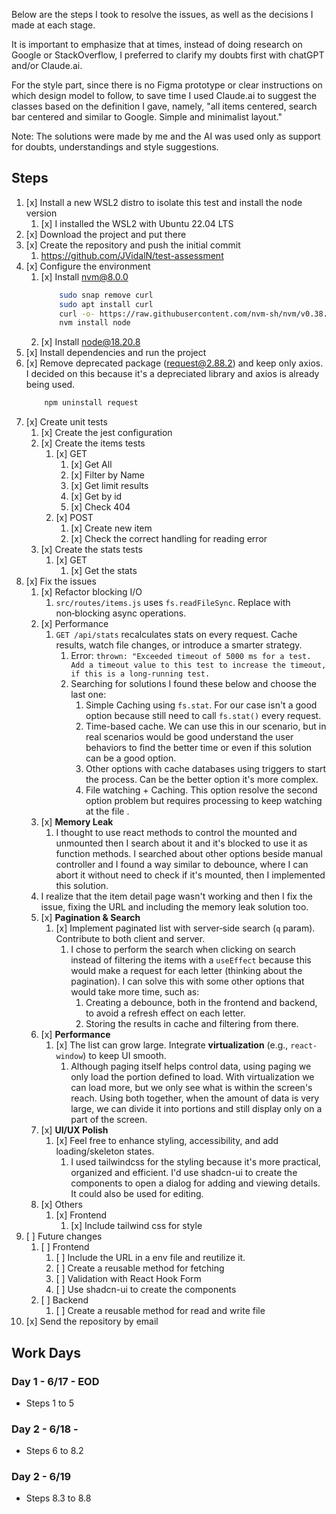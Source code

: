 Below are the steps I took to resolve the issues, as well as the decisions I made at each stage.

It is important to emphasize that at times, instead of doing research on Google or StackOverflow, I preferred to clarify my doubts first with chatGPT and/or Claude.ai.

For the style part, since there is no Figma prototype or clear instructions on which design model to follow, to save time I used Claude.ai to suggest the classes based on the definition I gave, namely, "all items centered, search bar centered and similar to Google. Simple and minimalist layout."

Note: The solutions were made by me and the AI ​​was used only as support for doubts, understandings and style suggestions.

## Steps
1. [x] Install a new WSL2 distro to isolate this test and install the node version
	1. [x] I installed the WSL2 with Ubuntu 22.04 LTS
2. [x] Download the project and put there
3. [x] Create the repository and push the initial commit
	1. https://github.com/JVidalN/test-assessment
4. [x] Configure the environment
	1. [x] Install nvm@8.0.0
		```bash
			sudo snap remove curl
			sudo apt install curl
			curl -o- https://raw.githubusercontent.com/nvm-sh/nvm/v0.38.0/install.sh | bash
			nvm install node
        ```
	2. [x] Install node@18.20.8
5. [x] Install dependencies and run the project
6. [x] Remove deprecated package (request@2.88.2) and keep only axios. I decided on this because it's a depreciated library and axios is already being used.
	```bash
		npm uninstall request
    ```
7. [x] Create unit tests
	1. [x] Create the jest configuration
	2. [x] Create the items tests
		1. [x] GET
			1. [x] Get All
			2. [x] Filter by Name
			3. [x] Get limit results
			4. [x] Get by id
			5. [x] Check 404
		2. [x] POST
			1. [x] Create new item
			2. [x] Check the correct handling for reading error
	3. [x] Create the stats tests
		1. [x] GET
			1. [x] Get the stats
8. [x] Fix the issues
	1. [x] Refactor blocking I/O
		1. `src/routes/items.js` uses `fs.readFileSync`. Replace with non‑blocking async operations.
	2. [x] Performance
		1. `GET /api/stats` recalculates stats on every request. Cache results, watch file changes, or introduce a smarter strategy.
			1. Error: `thrown: "Exceeded timeout of 5000 ms for a test. Add a timeout value to this test to increase the timeout, if this is a long-running test.`
			2. Searching for solutions I found these below and choose the last one:
				1. Simple Caching using `fs.stat`. For our case isn't a good option because still need to call `fs.stat()` every request.
				2. Time-based cache. We can use this in our scenario, but in real scenarios would be good understand the user behaviors to find the better time or even if this solution can be a good option. 
				3. Other options with cache databases using triggers to start the process. Can be the better option it's more complex.
				4. File watching + Caching. This option resolve the second option problem but requires processing to keep watching at the file .
	3. [x] **Memory Leak**
		1. I thought to use react methods to control the mounted and unmounted then I search about it and it's blocked to use it as function methods. I searched about other options beside manual controller and I found a way similar to debounce, where I can abort it without need to check if it's mounted, then I implemented this solution. 
	4. I realize that the item detail page wasn't working and then I fix the issue, fixing the URL and including the memory leak solution too.
	5. [x] **Pagination & Search**
		1. [x] Implement paginated list with server‑side search (`q` param). Contribute to both client and server.
			1. I chose to perform the search when clicking on search instead of filtering the items with a `useEffect` because this would make a request for each letter (thinking about the pagination). I can solve this with some other options that would take more time, such as:
				1. Creating a debounce, both in the frontend and backend, to avoid a refresh effect on each letter.
				2. Storing the results in cache and filtering from there.
	6. [x] **Performance**
		1. [x] The list can grow large. Integrate **virtualization** (e.g., `react-window`) to keep UI smooth.
			1. Although paging itself helps control data, using paging we only load the portion defined to load. With virtualization we can load more, but we only see what is within the screen's reach. Using both together, when the amount of data is very large, we can divide it into portions and still display only on a part of the screen.
	7. [x] **UI/UX Polish**
		1. [x] Feel free to enhance styling, accessibility, and add loading/skeleton states.
			1. I used tailwindcss for the styling because it's more practical, organized and efficient. I'd use shadcn-ui to create the components to open a dialog for adding and viewing details. It could also be used for editing.
	8. [x] Others
		1. [x] Frontend
			1. [x] Include tailwind css for style
9. [ ] Future changes
	1. [ ] Frontend
		1. [ ] Include the URL in a env file and reutilize it.
		2. [ ] Create a reusable method for fetching
		3. [ ] Validation with React Hook Form
		4. [ ] Use shadcn-ui to create the components
	2. [ ] Backend
		1. [ ] Create a reusable method for read and write file
10. [x] Send the repository by email

## Work Days
### Day 1 - 6/17 - EOD
- Steps 1 to 5
### Day 2 - 6/18 - 
- Steps 6 to 8.2
### Day 2 - 6/19
- Steps 8.3 to 8.8
